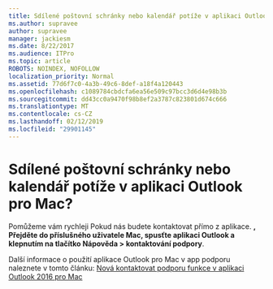 ```yaml
---
title: Sdílené poštovní schránky nebo kalendář potíže v aplikaci Outlook pro Mac?
ms.author: supravee
author: supravee
manager: jackiesm
ms.date: 8/22/2017
ms.audience: ITPro
ms.topic: article
ROBOTS: NOINDEX, NOFOLLOW
localization_priority: Normal
ms.assetid: 77d6f7c0-4a3b-49c6-8def-a18f4a120443
ms.openlocfilehash: c1089784cbdcfa6ea56e509c97bcc3d6d4e98b3b
ms.sourcegitcommit: dd43cc0a9470f98b8ef2a3787c823801d674c666
ms.translationtype: MT
ms.contentlocale: cs-CZ
ms.lasthandoff: 02/12/2019
ms.locfileid: "29901145"
---
```

# <a name="shared-mailbox-or-calendar-issue-in-outlook-for-mac"></a>Sdílené poštovní schránky nebo kalendář potíže v aplikaci Outlook pro Mac?

Pomůžeme vám rychleji Pokud nás budete kontaktovat přímo z aplikace. **, Přejděte do příslušného uživatele Mac, spusťte aplikaci Outlook a klepnutím na tlačítko Nápověda \> kontaktování podpory**. 
  
Další informace o použití aplikace Outlook pro Mac v app podporu naleznete v tomto článku: [Nová kontaktovat podporu funkce v aplikaci Outlook 2016 pro Mac](https://answers.microsoft.com/msoffice/forum/msoffice_outlook-mso_mac-mso_mac2016/new-contact-support-feature-in-outlook-2016-for/d4fc21c4-25e2-4e10-b943-1fba6542b517.aspx)
  

